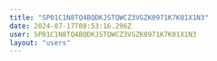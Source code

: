 ```yaml
---
title: "SP01C1N8TQ4BQDKJSTQWCZ3VGZK0971K7K01X1N3"
date: 2024-07-17T08:53:16.296Z
user: SP01C1N8TQ4BQDKJSTQWCZ3VGZK0971K7K01X1N3
layout: "users"
---
```

    